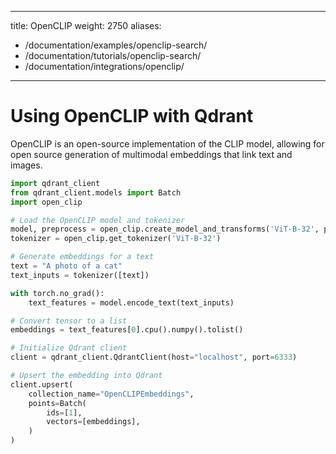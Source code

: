 
---
title: OpenCLIP
weight: 2750
aliases:
  - /documentation/examples/openclip-search/
  - /documentation/tutorials/openclip-search/
  - /documentation/integrations/openclip/
---

# Using OpenCLIP with Qdrant

OpenCLIP is an open-source implementation of the CLIP model, allowing for open source generation of multimodal embeddings that link text and images. 

```python
import qdrant_client
from qdrant_client.models import Batch
import open_clip

# Load the OpenCLIP model and tokenizer
model, preprocess = open_clip.create_model_and_transforms('ViT-B-32', pretrained='openai')
tokenizer = open_clip.get_tokenizer('ViT-B-32')

# Generate embeddings for a text
text = "A photo of a cat"
text_inputs = tokenizer([text])

with torch.no_grad():
    text_features = model.encode_text(text_inputs)

# Convert tensor to a list
embeddings = text_features[0].cpu().numpy().tolist()

# Initialize Qdrant client
client = qdrant_client.QdrantClient(host="localhost", port=6333)

# Upsert the embedding into Qdrant
client.upsert(
    collection_name="OpenCLIPEmbeddings",
    points=Batch(
        ids=[1],
        vectors=[embeddings],
    )
)
```

